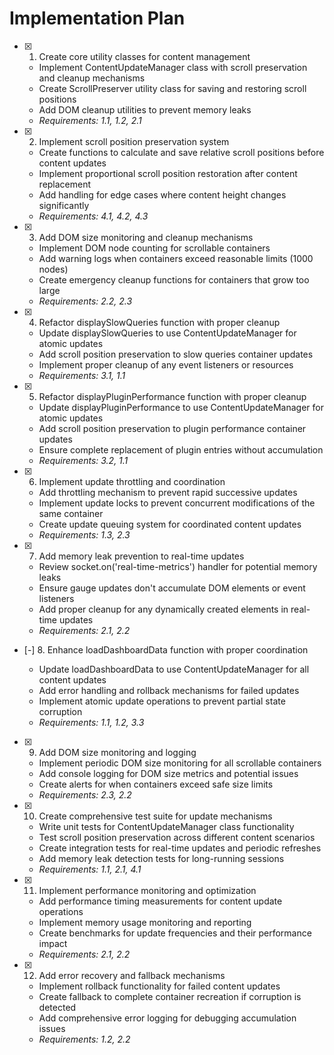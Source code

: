 # Implementation Plan

- [x] 1. Create core utility classes for content management

  - Implement ContentUpdateManager class with scroll preservation and cleanup mechanisms
  - Create ScrollPreserver utility class for saving and restoring scroll positions
  - Add DOM cleanup utilities to prevent memory leaks
  - _Requirements: 1.1, 1.2, 2.1_

- [x] 2. Implement scroll position preservation system

  - Create functions to calculate and save relative scroll positions before content updates
  - Implement proportional scroll position restoration after content replacement
  - Add handling for edge cases where content height changes significantly
  - _Requirements: 4.1, 4.2, 4.3_

- [x] 3. Add DOM size monitoring and cleanup mechanisms

  - Implement DOM node counting for scrollable containers
  - Add warning logs when containers exceed reasonable limits (1000 nodes)
  - Create emergency cleanup functions for containers that grow too large
  - _Requirements: 2.2, 2.3_

- [x] 4. Refactor displaySlowQueries function with proper cleanup

  - Update displaySlowQueries to use ContentUpdateManager for atomic updates
  - Add scroll position preservation to slow queries container updates
  - Implement proper cleanup of any event listeners or resources
  - _Requirements: 3.1, 1.1_

- [x] 5. Refactor displayPluginPerformance function with proper cleanup

  - Update displayPluginPerformance to use ContentUpdateManager for atomic updates
  - Add scroll position preservation to plugin performance container updates
  - Ensure complete replacement of plugin entries without accumulation
  - _Requirements: 3.2, 1.1_

- [x] 6. Implement update throttling and coordination

  - Add throttling mechanism to prevent rapid successive updates
  - Implement update locks to prevent concurrent modifications of the same container
  - Create update queuing system for coordinated content updates
  - _Requirements: 1.3, 2.3_

- [x] 7. Add memory leak prevention to real-time updates

  - Review socket.on('real-time-metrics') handler for potential memory leaks
  - Ensure gauge updates don't accumulate DOM elements or event listeners
  - Add proper cleanup for any dynamically created elements in real-time updates
  - _Requirements: 2.1, 2.2_

- [-] 8. Enhance loadDashboardData function with proper coordination

  - Update loadDashboardData to use ContentUpdateManager for all content updates
  - Add error handling and rollback mechanisms for failed updates
  - Implement atomic update operations to prevent partial state corruption
  - _Requirements: 1.1, 1.2, 3.3_

- [x] 9. Add DOM size monitoring and logging

  - Implement periodic DOM size monitoring for all scrollable containers
  - Add console logging for DOM size metrics and potential issues
  - Create alerts for when containers exceed safe size limits
  - _Requirements: 2.3, 2.2_

- [x] 10. Create comprehensive test suite for update mechanisms

  - Write unit tests for ContentUpdateManager class functionality
  - Test scroll position preservation across different content scenarios
  - Create integration tests for real-time updates and periodic refreshes
  - Add memory leak detection tests for long-running sessions
  - _Requirements: 1.1, 2.1, 4.1_

- [x] 11. Implement performance monitoring and optimization

  - Add performance timing measurements for content update operations
  - Implement memory usage monitoring and reporting
  - Create benchmarks for update frequencies and their performance impact
  - _Requirements: 2.1, 2.2_

- [x] 12. Add error recovery and fallback mechanisms
  - Implement rollback functionality for failed content updates
  - Create fallback to complete container recreation if corruption is detected
  - Add comprehensive error logging for debugging accumulation issues
  - _Requirements: 1.2, 2.2_
